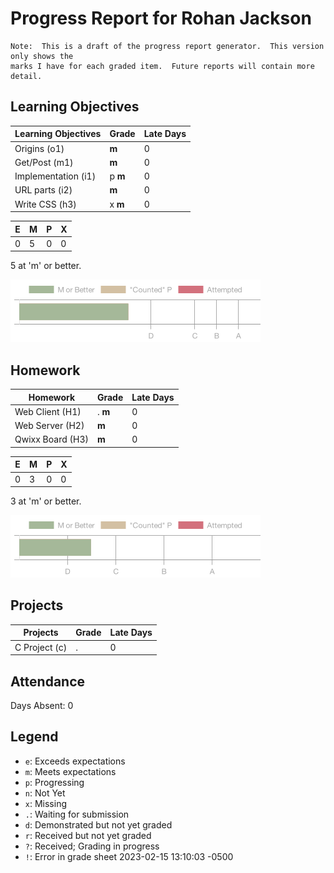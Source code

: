 # Progress Report for Rohan Jackson
    Note:  This is a draft of the progress report generator.  This version only shows the
    marks I have for each graded item.  Future reports will contain more detail.
## Learning Objectives
|Learning Objectives|Grade|Late Days|
|------|-------|-------|
|Origins (o1)|**m**|0|
|Get/Post (m1)|**m**|0|
|Implementation (i1)|p **m**|0|
|URL parts (i2)|**m**|0|
|Write CSS (h3)|x **m**|0|

|E|M|P|X|
|------|-------|-------|-------|
|0|5|0|0|

5 at 'm' or better.

![Learning Objectives](LO.png)

## Homework
|Homework|Grade|Late Days|
|------|-------|-------|
|Web Client (H1)|. **m**|0|
|Web Server (H2)|**m**|0|
|Qwixx Board (H3)|**m**|0|

|E|M|P|X|
|------|-------|-------|-------|
|0|3|0|0|

3 at 'm' or better.

![Homework](H.png)

## Projects
|Projects|Grade|Late Days|
|------|-------|-------|
|C Project (c)|.|0|


## Attendance 
Days Absent: 0

## Legend 
* `e`: Exceeds expectations
* `m`: Meets expectations
* `p`: Progressing
* `n`: Not Yet
* `x`: Missing
* `.`: Waiting for submission
* `d`: Demonstrated but not yet graded
* `r`: Received but not yet graded
* `?`: Received; Grading in progress
* `!`: Error in grade sheet
2023-02-15 13:10:03 -0500
